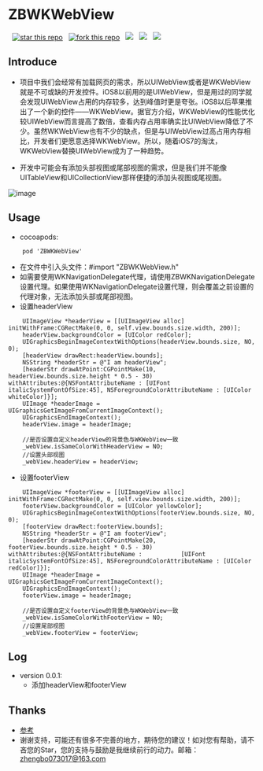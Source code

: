 # ZBWKWebView

&nbsp;&nbsp;[![star this repo](http://githubbadges.com/star.svg?user=AnswerXu&repo=ZBWKWebView&style=flat&color=FFE200&background=007ecg)](https://github.com/AnswerXu/ZBWKWebView.git)
&nbsp;&nbsp;[![fork this repo](http://githubbadges.com/fork.svg?user=AnswerXu&repo=ZBWKWebView&style=flat&color=bbb&background=da5554)](https://github.com/AnswerXu/ZBWKWebView/fork)
&nbsp;&nbsp;![](https://img.shields.io/badge/platform-iOS.svg?style=flat&color=bbb&backround=14D0FF)
&nbsp;&nbsp;![](https://img.shields.io/badge/language-object--C.svg?style=flat&color=bbb&backround=14D0FF&size=30)
&nbsp;&nbsp;![](https://img.shields.io/badge/version-0.0.1.svg?style=flat&color=bbb&backround=14D0FF&size=30)
## Introduce
* 项目中我们会经常有加载网页的需求，所以UIWebView或者是WKWebView就是不可或缺的开发控件。iOS8以前用的是UIWebView，但是用过的同学就会发现UIWebView占用的内存较多，达到峰值时更是夸张。iOS8以后苹果推出了一个新的控件——WKWebView。据官方介绍，WKWebView的性能优化较UIWebView而言提高了数倍，查看内存占用率确实比UIWebView降低了不少。虽然WKWebView也有不少的缺点，但是与UIWebView过高占用内存相比，开发者们更愿意选择WKWebView。所以，随着iOS7的淘汰，WKWebView替换UIWebView成为了一种趋势。

* 开发中可能会有添加头部视图或尾部视图的需求，但是我们并不能像UITableView和UICollectionView那样便捷的添加头视图或尾视图。

![image](https://github.com/AnswerXu/ZBWKWebView/blob/master/ReadImage/readImage.gif)


## Usage
- cocoapods:   	
```
	pod 'ZBWKWebView'
```	
	
- 在文件中引入头文件：#import "ZBWKWebView.h"
- 如需要使用WKNavigationDelegate代理，请使用ZBWKNavigationDelegate设置代理。如果使用WKNavigationDelegate设置代理，则会覆盖之前设置的代理对象，无法添加头部或尾部视图。
- 设置headerView
```Objc
    UIImageView *headerView = [[UIImageView alloc] initWithFrame:CGRectMake(0, 0, self.view.bounds.size.width, 200)];
    headerView.backgroundColor = [UIColor redColor];
    UIGraphicsBeginImageContextWithOptions(headerView.bounds.size, NO, 0);
    [headerView drawRect:headerView.bounds];
    NSString *headerStr = @"I am headerView";
    [headerStr drawAtPoint:CGPointMake(10, headerView.bounds.size.height * 0.5 - 30) withAttributes:@{NSFontAttributeName : [UIFont italicSystemFontOfSize:45], NSForegroundColorAttributeName : [UIColor whiteColor]}];
    UIImage *headerImage = UIGraphicsGetImageFromCurrentImageContext();
    UIGraphicsEndImageContext();
    headerView.image = headerImage;
    
    //是否设置自定义headerView的背景色与WKWebView一致
    _webView.isSameColorWithHeaderView = NO;
    //设置头部视图
    _webView.headerView = headerView;
```

- 设置footerView
```Objc
    UIImageView *footerView = [[UIImageView alloc] initWithFrame:CGRectMake(0, 0, self.view.bounds.size.width, 200)];
    footerView.backgroundColor = [UIColor yellowColor];
    UIGraphicsBeginImageContextWithOptions(footerView.bounds.size, NO, 0);
    [footerView drawRect:footerView.bounds];
    NSString *headerStr = @"I am footerView";
    [headerStr drawAtPoint:CGPointMake(20, footerView.bounds.size.height * 0.5 - 30) withAttributes:@{NSFontAttributeName :           [UIFont italicSystemFontOfSize:45], NSForegroundColorAttributeName : [UIColor redColor]}];
    UIImage *headerImage = UIGraphicsGetImageFromCurrentImageContext();
    UIGraphicsEndImageContext();
    footerView.image = headerImage;
    
    //是否设置自定义footerView的背景色与WKWebView一致
    _webView.isSameColorWithFooterView = NO;
    //设置尾部视图
    _webView.footerView = footerView;
```
## Log

- version 0.0.1:
	- 添加headerView和footerView
  
## Thanks
 * [参考](http://m.blog.csdn.net/article/details?id=53352516)
 * 谢谢支持，可能还有很多不完善的地方，期待您的建议！如对您有帮助，请不吝您的Star，您的支持与鼓励是我继续前行的动力。邮箱：zhengbo073017@163.com
